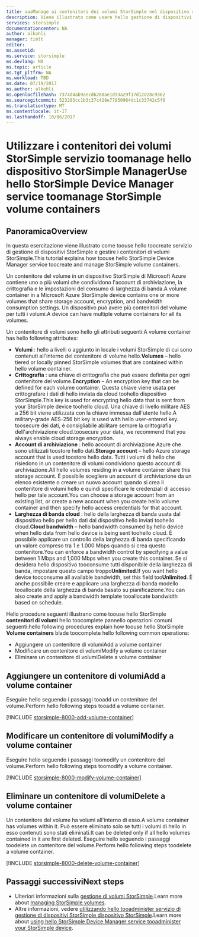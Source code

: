 ```yaml
---
title: aaaManage ai contenitori dei volumi StorSimple nel dispositivo serie StorSimple 8000 hello | Documenti Microsoft
description: Viene illustrato come usare hello gestione di dispositivi StorSimple contenitori dei volumi servizio pagina tooadd, modificare o eliminare un contenitore del volume.
services: storsimple
documentationcenter: NA
author: alkohli
manager: timlt
editor: 
ms.assetid: 
ms.service: storsimple
ms.devlang: NA
ms.topic: article
ms.tgt_pltfrm: NA
ms.workload: TBD
ms.date: 07/19/2017
ms.author: alkohli
ms.openlocfilehash: 7374d4ab9aecd6280ae1d93a29f17d12d28c9362
ms.sourcegitcommit: 523283cc1b3c37c428e77850964dc1c33742c5f0
ms.translationtype: MT
ms.contentlocale: it-IT
ms.lasthandoff: 10/06/2017
---
```

# <a name="use-hello-storsimple-device-manager-service-toomanage-storsimple-volume-containers"></a><span data-ttu-id="7f00c-103">Utilizzare i contenitori dei volumi StorSimple servizio toomanage hello dispositivo StorSimple Manager</span><span class="sxs-lookup"><span data-stu-id="7f00c-103">Use hello StorSimple Device Manager service toomanage StorSimple volume containers</span></span>

## <a name="overview"></a><span data-ttu-id="7f00c-104">Panoramica</span><span class="sxs-lookup"><span data-stu-id="7f00c-104">Overview</span></span>
<span data-ttu-id="7f00c-105">In questa esercitazione viene illustrato come toouse hello toocreate servizio di gestione di dispositivi StorSimple e gestire i contenitori di volumi StorSimple.</span><span class="sxs-lookup"><span data-stu-id="7f00c-105">This tutorial explains how toouse hello StorSimple Device Manager service toocreate and manage StorSimple volume containers.</span></span>

<span data-ttu-id="7f00c-106">Un contenitore del volume in un dispositivo StorSimple di Microsoft Azure contiene uno o più volumi che condividono l'account di archiviazione, la crittografia e le impostazioni del consumo di larghezza di banda.</span><span class="sxs-lookup"><span data-stu-id="7f00c-106">A volume container in a Microsoft Azure StorSimple device contains one or more volumes that share storage account, encryption, and bandwidth consumption settings.</span></span> <span data-ttu-id="7f00c-107">Un dispositivo può avere più contenitori del volume per tutti i volumi.</span><span class="sxs-lookup"><span data-stu-id="7f00c-107">A device can have multiple volume containers for all its volumes.</span></span> 

<span data-ttu-id="7f00c-108">Un contenitore di volumi sono hello gli attributi seguenti:</span><span class="sxs-lookup"><span data-stu-id="7f00c-108">A volume container has hello following attributes:</span></span>

* <span data-ttu-id="7f00c-109">**Volumi** : hello a livelli o aggiunto in locale i volumi StorSimple di cui sono contenuti all'interno del contenitore di volume hello.</span><span class="sxs-lookup"><span data-stu-id="7f00c-109">**Volumes** – hello tiered or locally pinned StorSimple volumes that are contained within hello volume container.</span></span> 
* <span data-ttu-id="7f00c-110">**Crittografia** : una chiave di crittografia che può essere definita per ogni contenitore del volume.</span><span class="sxs-lookup"><span data-stu-id="7f00c-110">**Encryption** – An encryption key that can be defined for each volume container.</span></span> <span data-ttu-id="7f00c-111">Questa chiave viene usata per crittografare i dati di hello inviata da cloud toohello dispositivo StorSimple.</span><span class="sxs-lookup"><span data-stu-id="7f00c-111">This key is used for encrypting hello data that is sent from your StorSimple device toohello cloud.</span></span> <span data-ttu-id="7f00c-112">Una chiave di livello militare AES a 256 bit viene utilizzata con la chiave immessa dall'utente hello.</span><span class="sxs-lookup"><span data-stu-id="7f00c-112">A military-grade AES-256 bit key is used with hello user-entered key.</span></span> <span data-ttu-id="7f00c-113">toosecure dei dati, è consigliabile abilitare sempre la crittografia dell'archiviazione cloud.</span><span class="sxs-lookup"><span data-stu-id="7f00c-113">toosecure your data, we recommend that you always enable cloud storage encryption.</span></span>
* <span data-ttu-id="7f00c-114">**Account di archiviazione** : hello account di archiviazione Azure che sono utilizzati toostore hello dati.</span><span class="sxs-lookup"><span data-stu-id="7f00c-114">**Storage account** – hello Azure storage account that is used toostore hello data.</span></span> <span data-ttu-id="7f00c-115">Tutti i volumi di hello che risiedono in un contenitore di volumi condividono questo account di archiviazione.</span><span class="sxs-lookup"><span data-stu-id="7f00c-115">All hello volumes residing in a volume container share this storage account.</span></span> <span data-ttu-id="7f00c-116">È possibile scegliere un account di archiviazione da un elenco esistente o creare un nuovo account quando si crea il contenitore di volumi hello e quindi specificare le credenziali di accesso hello per tale account.</span><span class="sxs-lookup"><span data-stu-id="7f00c-116">You can choose a storage account from an existing list, or create a new account when you create hello volume container and then specify hello access credentials for that account.</span></span>
* <span data-ttu-id="7f00c-117">**Larghezza di banda cloud** : hello della larghezza di banda usata dal dispositivo hello per hello dati dal dispositivo hello inviati toohello cloud.</span><span class="sxs-lookup"><span data-stu-id="7f00c-117">**Cloud bandwidth** – hello bandwidth consumed by hello device when hello data from hello device is being sent toohello cloud.</span></span> <span data-ttu-id="7f00c-118">È possibile applicare un controllo della larghezza di banda specificando un valore compreso tra 1 e 1.000 Mbps quando si crea questo contenitore.</span><span class="sxs-lookup"><span data-stu-id="7f00c-118">You can enforce a bandwidth control by specifying a value between 1 Mbps and 1,000 Mbps when you create this container.</span></span> <span data-ttu-id="7f00c-119">Se si desidera hello dispositivo tooconsume tutti disponibile della larghezza di banda, impostare questo campo troppo**Unlimited**.</span><span class="sxs-lookup"><span data-stu-id="7f00c-119">If you want hello device tooconsume all available bandwidth, set this field too**Unlimited**.</span></span> <span data-ttu-id="7f00c-120">È anche possibile creare e applicare una larghezza di banda modello tooallocate della larghezza di banda basato su pianificazione.</span><span class="sxs-lookup"><span data-stu-id="7f00c-120">You can also create and apply a bandwidth template tooallocate bandwidth based on schedule.</span></span>

<span data-ttu-id="7f00c-121">Hello procedure seguenti illustrano come toouse hello StorSimple **contenitori di volumi** hello toocomplete pannello operazioni comuni seguenti:</span><span class="sxs-lookup"><span data-stu-id="7f00c-121">hello following procedures explain how toouse hello StorSimple **Volume containers** blade toocomplete hello following common operations:</span></span>

* <span data-ttu-id="7f00c-122">Aggiungere un contenitore di volumi</span><span class="sxs-lookup"><span data-stu-id="7f00c-122">Add a volume container</span></span>
* <span data-ttu-id="7f00c-123">Modificare un contenitore di volumi</span><span class="sxs-lookup"><span data-stu-id="7f00c-123">Modify a volume container</span></span>
* <span data-ttu-id="7f00c-124">Eliminare un contenitore di volumi</span><span class="sxs-lookup"><span data-stu-id="7f00c-124">Delete a volume container</span></span>

## <a name="add-a-volume-container"></a><span data-ttu-id="7f00c-125">Aggiungere un contenitore di volumi</span><span class="sxs-lookup"><span data-stu-id="7f00c-125">Add a volume container</span></span>
<span data-ttu-id="7f00c-126">Eseguire hello seguendo i passaggi tooadd un contenitore del volume.</span><span class="sxs-lookup"><span data-stu-id="7f00c-126">Perform hello following steps tooadd a volume container.</span></span>

[!INCLUDE [storsimple-8000-add-volume-container](../../includes/storsimple-8000-create-volume-container.md)]

## <a name="modify-a-volume-container"></a><span data-ttu-id="7f00c-127">Modificare un contenitore di volumi</span><span class="sxs-lookup"><span data-stu-id="7f00c-127">Modify a volume container</span></span>
<span data-ttu-id="7f00c-128">Eseguire hello seguendo i passaggi toomodify un contenitore del volume.</span><span class="sxs-lookup"><span data-stu-id="7f00c-128">Perform hello following steps toomodify a volume container.</span></span>

[!INCLUDE [storsimple-8000-modify-volume-container](../../includes/storsimple-8000-modify-volume-container.md)]

## <a name="delete-a-volume-container"></a><span data-ttu-id="7f00c-129">Eliminare un contenitore di volumi</span><span class="sxs-lookup"><span data-stu-id="7f00c-129">Delete a volume container</span></span>
<span data-ttu-id="7f00c-130">Un contenitore del volume ha volumi all'interno di esso.</span><span class="sxs-lookup"><span data-stu-id="7f00c-130">A volume container has volumes within it.</span></span> <span data-ttu-id="7f00c-131">Può essere eliminato solo se tutti i volumi di hello in esso contenuti sono stati eliminati.</span><span class="sxs-lookup"><span data-stu-id="7f00c-131">It can be deleted only if all hello volumes contained in it are first deleted.</span></span> <span data-ttu-id="7f00c-132">Eseguire hello seguendo i passaggi toodelete un contenitore del volume.</span><span class="sxs-lookup"><span data-stu-id="7f00c-132">Perform hello following steps toodelete a volume container.</span></span>

[!INCLUDE [storsimple-8000-delete-volume-container](../../includes/storsimple-8000-delete-volume-container.md)]

## <a name="next-steps"></a><span data-ttu-id="7f00c-133">Passaggi successivi</span><span class="sxs-lookup"><span data-stu-id="7f00c-133">Next steps</span></span>
* <span data-ttu-id="7f00c-134">Ulteriori informazioni sulla [gestione di volumi StorSimple](storsimple-8000-manage-volumes-u2.md).</span><span class="sxs-lookup"><span data-stu-id="7f00c-134">Learn more about [managing StorSimple volumes](storsimple-8000-manage-volumes-u2.md).</span></span> 
* <span data-ttu-id="7f00c-135">Altre informazioni, vedere [utilizzando hello tooadminister servizio di gestione di dispositivi StorSimple dispositivo StorSimple](storsimple-8000-manager-service-administration.md).</span><span class="sxs-lookup"><span data-stu-id="7f00c-135">Learn more about [using hello StorSimple Device Manager service tooadminister your StorSimple device](storsimple-8000-manager-service-administration.md).</span></span>

